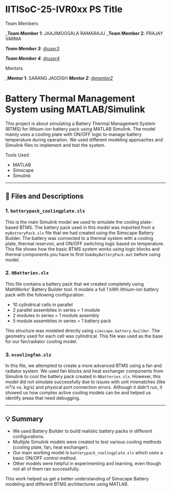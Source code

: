 # IITISoC-25-IVR0xx PS Title

Team Members

_**Team Member 1**:  JAAJIMOGGALA RAMARAJU
_**Team Member 2**:  PRAJAY VARMA

_**Team Member 3**:  [@user3](https://github.com/user3)_

_**Team Member 4**:  [@user4](https://github.com/user4)_

Mentors

_**Mentor 1**:  SARANG JAGDISH
_**Mentor 2**:  [@mentor2](https://github.com/mentor2)_



# Battery Thermal Management System using MATLAB/Simulink

This project is about simulating a Battery Thermal Management System (BTMS) for lithium-ion battery pack using MATLAB Simulink. The model mainly uses a cooling plate with ON/OFF logic to manage battery temperature during operation. We used different modeling approaches and Simulink files to implement and test the system.



Tools Used

- MATLAB 
- Simscape 
- Simulink


---

## 🔧 Files and Descriptions

### 1. `batterypack_coolingplate.slx`

This is the main Simulink model we used to simulate the cooling plate-based BTMS. The battery pack used in this model was imported from a `myBatteryPack.slx` file that we had created using the Simscape Battery Builder. The battery was connected to a thermal system with a cooling plate, thermal reservoir, and ON/OFF switching logic based on temperature. This file shows how the basic BTMS system works using logic blocks and thermal components.you have to first load`myBatteryPack.mat` before using model.


### 2. `NBatteries.slx`

This file contains a battery pack that we created completely using MathWorks' Battery Builder tool. It models a full 1 kWh lithium-ion battery pack with the following configuration:
- 10 cylindrical cells in parallel
- 2 parallel assemblies in series = 1 module
- 2 modules in series = 1 module assembly
- 5 module assemblies in series = 1 battery pack

This structure was modeled directly using `simscape.battery.builder`. The geometry used for each cell was cylindrical. This file was used as the base for our fan/radiator cooling model.

### 3. `ncoolingfan.slx`

In this file, we attempted to create a more advanced BTMS using a fan and radiator system. We used fan blocks and heat exchanger components from Simulink to cool the battery pack created in `NBatteries.slx`. However, this model did not simulate successfully due to issues with unit mismatches (like m³/s vs. kg/s) and physical port connection errors. Although it didn’t run, it showed us how complex active cooling models can be and helped us identify areas that need debugging.

---

## 💡 Summary

- We used Battery Builder to build realistic battery packs in different configurations.
- Multiple Simulink models were created to test various cooling methods (cooling plate, fan, heat exchanger).
- Our main working model is `batterypack_coolingplate.slx` which uses a basic ON/OFF control method.
- Other models were helpful in experimenting and learning, even though not all of them ran successfully.

This work helped us get a better understanding of Simscape Battery modeling and different BTMS architectures using MATLAB.

 

